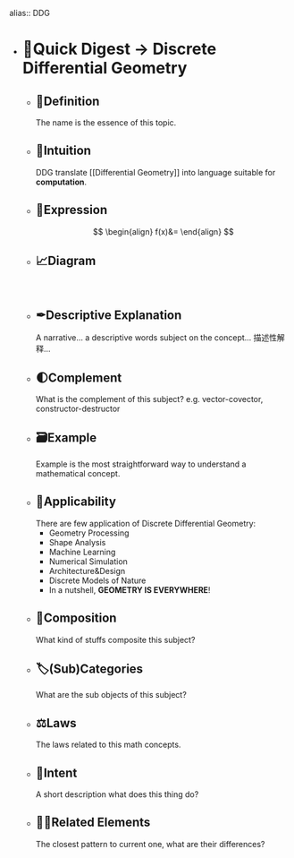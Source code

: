 alias:: DDG

- # 🍴Quick Digest -> Discrete Differential Geometry
	- ## 📝Definition
	  The name is the essence of this topic.
	- ## 🧠Intuition
	  DDG translate [[Differential Geometry]] into language suitable for **computation**.
	- ## 🧮Expression
	  $$
	  \begin{align}
	  f(x)&=
	  \end{align}
	  $$
	- ## 📈Diagram
	  ![name](../assets/name.png)
	- ## ✒Descriptive Explanation
	  A narrative... a descriptive words subject on the concept... 描述性解释…
	- ## 🌓Complement
	  What is the complement of this subject? e.g. vector-covector, constructor-destructor
	- ## 🗃Example
	  Example is the most straightforward way to understand a mathematical concept.
	- ## 🤳Applicability
	  There are few application of Discrete Differential Geometry:
		- Geometry Processing
		- Shape Analysis
		- Machine Learning
		- Numerical Simulation
		- Architecture&Design
		- Discrete Models of Nature
		- In a nutshell, **GEOMETRY IS EVERYWHERE**!
	- ## 🧪Composition
	  What kind of stuffs composite this subject?
	- ## 🏷(Sub)Categories
	  What are the sub objects of this subject?
	- ## ⚖Laws
	  The laws related to this math concepts.
	- ## 🎯Intent
	   A short description what does this thing do?
	- ## 🙋‍♂️Related Elements
	   The closest pattern to current one, what are their differences?